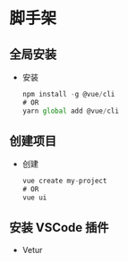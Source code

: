 # 脚手架

## 全局安装

  - 安装

    ```javascript
    npm install -g @vue/cli
    # OR
    yarn global add @vue/cli
    ```

## 创建项目

  - 创建

    ```javascript
    vue create my-project
    # OR
    vue ui
    ```

## 安装 VSCode 插件

  - Vetur
